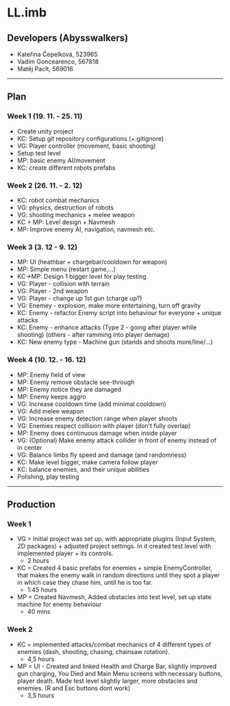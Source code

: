 # LL.imb

## Developers (Abysswalkers)
* Kateřina Čepelková, 523965
* Vadim Goncearenco, 567818
* Matěj Paclt, 569016

---

## Plan


### Week 1 (19. 11. - 25. 11)
* Create unity project
* KC: Setup git repository configurations (+.gitignore)
* VG: Player controller (movement, basic shooting)
* Setup test level
* MP: basic enemy AI/movement
* KC: create different robots prefabs

### Week 2 (26. 11. - 2. 12)
* KC: robot combat mechanics
* VG: physics, destruction of robots
* VG: shooting mechanics + melee weapon
* KC + MP: Level design + Navmesh
* MP: Improve enemy AI, navigation, navmesh etc.

### Week 3 (3. 12 - 9. 12)
* MP: UI (heathbar + chargebar/cooldown for weapon)
* MP: Simple menu (restart game,...)
* KC->MP: Design 1 bigger level for play testing
* VG: Player - collision with terrain
* VG: Player - 2nd weapon
* VG: Player - change up 1st gun (charge up?)
* VG: Enemey - explosion, make more entertaining, turn off gravity
* KC: Enemy - refactor Enemy script into behaviour for everyone + unique attacks
* KC: Enemy - enhance attacks (Type 2 - going after player while shooting) (others - after ramming into player demage)
* KC: New enemy type - Machine gun (stands and shoots more/line/...)

### Week 4 (10. 12. - 16. 12)
* MP: Enemy field of view
* MP: Enemy remove obstacle see-through
* MP: Enemy notice they are damaged
* MP: Enemy keeps aggro
* VG: Increase cooldown time (add minimal cooldown)
* VG: Add melee weapon
* VG: Increase enemy detection range when player shoots
* VG: Enemies respect collision with player (don't fully overlap)
* MP: Enemy does continuous damage when inside player
* VG: (Optional) Make enemy attack collider in front of enemy instead of in center
* VG: Balance limbs fly speed and damage (and randomness)
* KC: Make level bigger, make camera follow player
* KC: balance enemies, and their unique abilities
* Polishing, play testing

---

## Production


### Week 1
* VG = Initial project was set up, with appropriate plugins (Input System, 2D packages) + adjusted project settings. In it created test level with implemented player + its controls.
	- 2 hours
* KC = Created 4 basic prefabs for enemies + simple EnemyController, that makes the enemy walk in random directions until they spot a player in which case they chase him, until he is too far.
	- 1:45 hours
* MP = Created Navmesh, Added obstacles into test level, set up state machine for enemy behaviour
	- 40 mins

### Week 2
* KC = implemented attacks/combat mechanics of 4 different types of enemies (dash, shooting, chasing, chainsaw rotation).
	- 4,5 hours
* MP = UI - Created and linked Health and Charge Bar, slightly improved gun charging, You Died and Main Menu screens with necessary buttons, player death. Made test level slightly larger, more obstacles and enemies. (R and Esc buttons dont work)
	- 3,5 hours
